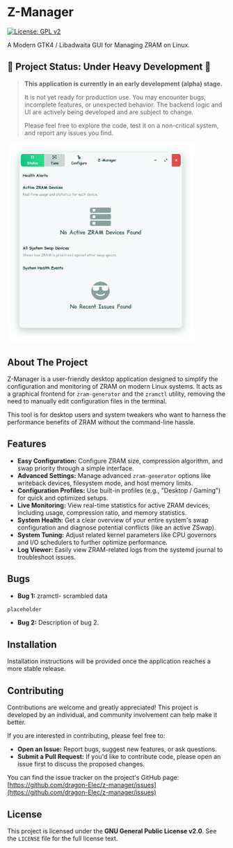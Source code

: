 # Z-Manager

[![License: GPL v2](https://img.shields.io/badge/License-GPL%20v2-blue.svg)](https://www.gnu.org/licenses/old-licenses/gpl-2.0.en.html)

A Modern GTK4 / Libadwaita GUI for Managing ZRAM on Linux.

## 🚧 Project Status: Under Heavy Development 🚧

> **This application is currently in an early development (alpha) stage.**
>
> It is not yet ready for production use. You may encounter bugs, incomplete features, or unexpected behavior. The backend logic and UI are actively being developed and are subject to change.
>
> Please feel free to explore the code, test it on a non-critical system, and report any issues you find.

<img src="./assets/status-page.png" alt="status-page" width="430"/>

## About The Project

Z-Manager is a user-friendly desktop application designed to simplify the configuration and monitoring of ZRAM on modern Linux systems. It acts as a graphical frontend for `zram-generator` and the `zramctl` utility, removing the need to manually edit configuration files in the terminal.

This tool is for desktop users and system tweakers who want to harness the performance benefits of ZRAM without the command-line hassle.

## Features

*   **Easy Configuration:** Configure ZRAM size, compression algorithm, and swap priority through a simple interface.
*   **Advanced Settings:** Manage advanced `zram-generator` options like writeback devices, filesystem mode, and host memory limits.
*   **Configuration Profiles:** Use built-in profiles (e.g., "Desktop / Gaming") for quick and optimized setups.
*   **Live Monitoring:** View real-time statistics for active ZRAM devices, including usage, compression ratio, and memory statistics.
*   **System Health:** Get a clear overview of your entire system's swap configuration and diagnose potential conflicts (like an active ZSwap).
*   **System Tuning:** Adjust related kernel parameters like CPU governors and I/O schedulers to further optimize performance.
*   **Log Viewer:** Easily view ZRAM-related logs from the systemd journal to troubleshoot issues.

## Bugs

*   **Bug 1:** zramctl- scrambled data
```py
placeholder
```

*   **Bug 2:** Description of bug 2.

## Installation

Installation instructions will be provided once the application reaches a more stable release.

## Contributing

Contributions are welcome and greatly appreciated! This project is developed by an individual, and community involvement can help make it better.

If you are interested in contributing, please feel free to:
*   **Open an Issue:** Report bugs, suggest new features, or ask questions.
*   **Submit a Pull Request:** If you'd like to contribute code, please open an issue first to discuss the proposed changes.

You can find the issue tracker on the project's GitHub page:
[https://github.com/dragon-Elec/z-manager/issues](https://github.com/dragon-Elec/z-manager/issues)

## License

This project is licensed under the **GNU General Public License v2.0**. See the `LICENSE` file for the full license text.
